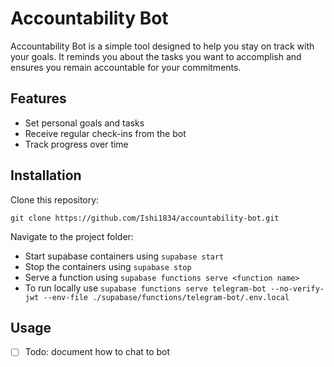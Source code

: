 # Accountability Bot

Accountability Bot is a simple tool designed to help you stay on track with your goals. It reminds you about the tasks you want to accomplish and ensures you remain accountable for your commitments.

## Features

- Set personal goals and tasks
- Receive regular check-ins from the bot
- Track progress over time

## Installation

Clone this repository:

`git clone https://github.com/Ishi1834/accountability-bot.git`

Navigate to the project folder:

- Start supabase containers using `supabase start`
- Stop the containers using `supabase stop`
- Serve a function using `supabase functions serve <function name>`
- To run locally use `supabase functions serve telegram-bot --no-verify-jwt --env-file ./supabase/functions/telegram-bot/.env.local`

## Usage
- [ ] Todo: document how to chat to bot